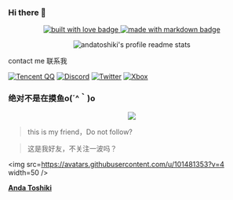 ### Hi there 👋
 <!--小图标 -->
<p align="center">
  <a href="https://github.com/DTpeel" target="_blank" rel="noopener noreferrer">
    <img src="https://forthebadge.com/images/badges/built-with-love.svg" alt="built with love badge" />
 </a>
  <a href="https://github.com/DTpeel" target="_blank" rel="noopener noreferrer">
    <img src="https://forthebadge.com/images/badges/made-with-markdown.svg" alt="made with markdown badge" />
 </a>
    </a>


</p>
<p align="center">
    <img src="https://stats.toshiki.top/api?show_bg=1&username=DTpeel" alt="andatoshiki's profile readme stats"></img>
</p>

contact me
联系我

[![Tencent QQ](https://img.shields.io/badge/Tencent%23QQ-%2312B7F5?style=for-the-badge&logo=tencentqq&logoColor=white)](https://qm.qq.com/cgi-bin/qm/qr?k=EPj0mfp9EVqE5QFH6K5uUxA6xxgoex5h&noverify=0)
[![Discord](https://img.shields.io/badge/%3CServer%3E-%237289DA.svg?style=for-the-badge&logo=discord&logoColor=white)](https://discord.gg/HUA3sR9eHt)
[![Twitter](https://img.shields.io/badge/Twitter-%231DA1F2.svg?style=for-the-badge&logo=Twitter&logoColor=white)](https://twitter.com/chenskiro)
[![Xbox](https://img.shields.io/badge/Xbox-%23107C10.svg?style=for-the-badge&logo=Xbox&logoColor=white)]()




### 绝对不是在摸鱼o(´^｀)o 

<div align="center"> <img src="https://activity-graph.herokuapp.com/graph?username=DTpeel&theme=xcode" /> </div>



> this is my friend，Do not follow?

> 这是我好友，不关注一波吗？

<img src=https://avatars.githubusercontent.com/u/101481353?v=4 width=50 />

**[Anda Toshiki](https://github.com/andatoshiki)**

<!--


**DTpeel/DTpeel** is a ✨ _special_ ✨ repository because its `README.md` (this file) appears on your GitHub profile.

Here are some ideas to get you started:

- 🔭 I’m currently working on ...
- 🌱 I’m currently learning ...
- 👯 I’m looking to collaborate on ...
- 🤔 I’m looking for help with ...
- 💬 Ask me about ...
- 📫 How to reach me: ...
- 😄 Pronouns: ...
- ⚡ Fun fact: ...
-->
